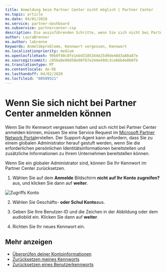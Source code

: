 ```yaml
---
title: Anmeldung beim Partner Center nicht möglich | Partner Center
ms.topic: article
ms.date: 04/01/2020
ms.service: partner-dashboard
ms.subservice: partnercenter-csp
description: Die auszuführenden Schritte, wenn Sie sich nicht bei Partner Center anmelden können.
author: LauraBrenner
ms.author: labrenne
Keywords: Anmeldeprobleme, Kennwort vergessen, Kennwort
ms.localizationpriority: medium
ms.openlocfilehash: 99b0f40c0fe1ebd3185344e25d9de48d3a88a87e
ms.sourcegitcommit: c856a0e90d58e90f87e244e49dc3ce66b4e0b0fb
ms.translationtype: MT
ms.contentlocale: de-DE
ms.lasthandoff: 04/02/2020
ms.locfileid: "80589521"
---
```

# <a name="if-you-cant-sign-into-partner-center"></a>Wenn Sie sich nicht bei Partner Center anmelden können

Wenn Sie Ihr Kennwort vergessen haben und sich nicht bei Partner Center anmelden können, müssen Sie eine Service Request im [Microsoft Partner Network Portal](https://partner.microsoft.com/commercial#/)erstellen. Der Support-Agent kann anfordern, dass Sie zu einem globalen Administrator herauf gestuft werden, wenn Sie die erforderlichen persönlichen Identitätsinformationen bereitstellen und zusätzliche Informationen zu Ihrem Unternehmen bereitstellen können.

Wenn Sie ein globaler Administrator sind, können Sie Ihr Kennwort im Partner Center zurücksetzen.

1. Wählen Sie auf dem **Anmelde** Bildschirm **nicht auf Ihr Konto zugreifen?** aus, und klicken Sie dann auf **weiter**.

![Zugriffs Konto](images/password/password/accessaccount1.png)

2. Wählen Sie Geschäfts- **oder Schul Konto**aus.

3. Geben Sie Ihre Benutzer-ID und die Zeichen in der Abbildung oder dem audiobild ein. Klicken Sie dann auf **weiter**.

4. Richten Sie Ihr neues Kennwort ein.

## <a name="see-more"></a>Mehr anzeigen

- [Überprüfen deiner Kontoinformationen](verification-responses.md)
- [Zurücksetzen meines Kennworts](reset-my-pasword.md)
- [Zurücksetzen eines Benutzerkennworts](reset-a-user-password.md)

